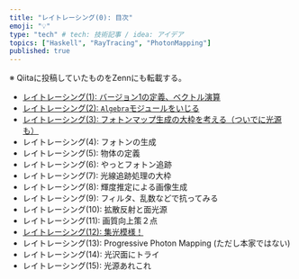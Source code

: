 ```yaml
---
title: "レイトレーシング(0): 目次"
emoji: "💡"
type: "tech" # tech: 技術記事 / idea: アイデア
topics: ["Haskell", "RayTracing", "PhotonMapping"]
published: true
---
```


※ Qiitaに投稿していたものをZennにも転載する。

* [レイトレーシング(1): バージョン1の定義、ベクトル演算](https://zenn.dev/eijian/articles/raytracing-1-20220814)
* [レイトレーシング(2): `Algebra`モジュールをいじる](https://zenn.dev/eijian/articles/raytracing-2d-20220814)
* [レイトレーシング(3): フォトンマップ生成の大枠を考える（ついでに光源も）](https://zenn.dev/eijian/articles/raytracing-3-20220814)
* レイトレーシング(4): フォトンの生成
* レイトレーシング(5): 物体の定義
* レイトレーシング(6): やっとフォトン追跡
* レイトレーシング(7): 光線追跡処理の大枠
* レイトレーシング(8): 輝度推定による画像生成
* レイトレーシング(9): フィルタ、乱数などで抗ってみる
* レイトレーシング(10): 拡散反射と面光源
* レイトレーシング(11): 画質向上策２点
* [レイトレーシング(12): 集光模様！](https://zenn.dev/eijian/articles/raytracing-12-20220910)
* レイトレーシング(13): Progressive Photon Mapping (ただし本家ではない)
* レイトレーシング(14): 光沢面にトライ
* レイトレーシング(15): 光源あれこれ

